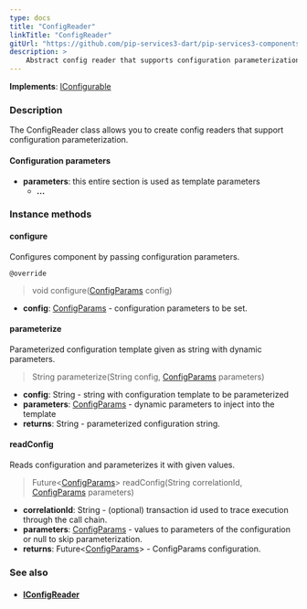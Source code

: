 ```yaml
---
type: docs
title: "ConfigReader"
linkTitle: "ConfigReader"
gitUrl: "https://github.com/pip-services3-dart/pip-services3-components-dart"
description: >
    Abstract config reader that supports configuration parameterization.
---
```


**Implements**: [IConfigurable](../../../commons/config/iconfigurable)

### Description

The ConfigReader class allows you to create config readers that support configuration parameterization.

#### Configuration parameters
- **parameters**: this entire section is used as template parameters
    - **...**


### Instance methods

#### configure
Configures component by passing configuration parameters.

`@override`
> void configure([ConfigParams](../../../commons/config/config_params) config)

- **config**: [ConfigParams](../../../commons/config/config_params) - configuration parameters to be set.


#### parameterize
Parameterized configuration template given as string with dynamic parameters.

> String parameterize(String config, [ConfigParams](../../../commons/config/config_params) parameters)

- **config**: String - string with configuration template to be parameterized
- **parameters**: [ConfigParams](../../../commons/config/config_params) - dynamic parameters to inject into the template
- **returns**: String - parameterized configuration string.

#### readConfig
Reads configuration and parameterizes it with given values.

> Future<[ConfigParams](../../../commons/config/config_params)> readConfig(String correlationId, [ConfigParams](../../../commons/config/config_params) parameters)

- **correlationId**: String - (optional) transaction id used to trace execution through the call chain.
- **parameters**: [ConfigParams](../../../commons/config/config_params) - values to parameters of the configuration or null to skip parameterization.
- **returns**: Future<[ConfigParams](../../../commons/config/config_params)> - ConfigParams configuration.


### See also
- #### [IConfigReader](../iconfig_reader/)
